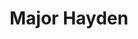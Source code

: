 ---
avatar: /images/people/major.jpg
avatar_small: /images/people/major_small.jpg
bio: null
homepage: null
instagram: null
linkedin: null
title: Major Hayden
twitter: null
type: guest
username: major
youtube: null
---